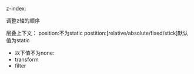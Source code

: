 z-index:

调整z轴的顺序

层叠上下文：
position:不为static postition:[relative/absolute/fixed/stick]默认值为static
- 以下值不为none:
 - transform
 - filter